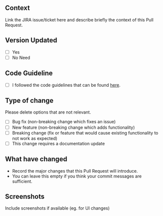 ## Context

Link the JIRA issue/ticket here and describe briefly the context of this Pull Request.

## Version Updated

- [ ] Yes
- [ ] No Need

## Code Guideline

- [ ] I followed the code guidelines that can be found [here](https://oriolaoyj.atlassian.net/wiki/spaces/OR/pages/146833423/Coding+Guidelines).

## Type of change

Please delete options that are not relevant.

- [ ] Bug fix (non-breaking change which fixes an issue)
- [ ] New feature (non-breaking change which adds functionality)
- [ ] Breaking change (fix or feature that would cause existing functionality to not work as expected)
- [ ] This change requires a documentation update

## What have changed

- Record the major changes that this Pull Request will introduce.
- You can leave this empty if you think your commit messages are sufficient.

## Screenshots

Include screenshots if available (eg. for UI changes)
